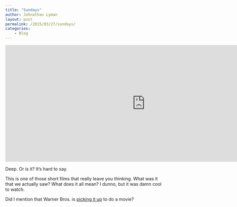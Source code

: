 ```yaml
---
title: "Sundays"
author: Johnathan Lyman
layout: post
permalink: /2015/03/27/sundays/
categories:
    - Blog
---
```


<iframe src="https://player.vimeo.com/video/122325664" width="882" height="370" frameborder="0" title="SUNDAYS" webkitallowfullscreen mozallowfullscreen allowfullscreen></iframe>

Deep.&nbsp;Or is it?&nbsp;It’s hard to say.

This is one of those short films that really leave you thinking. What was it that we actually saw? What does it all mean?&nbsp;I dunno, but it was damn cool to watch.

Did I mention that Warner Bros. is [picking it up](http://deadline.com/2015/03/sundays-viral-short-film-warner-bros-mischa-rozema-1201399435/) to do a movie?

